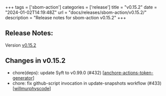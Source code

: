 +++
tags = ['sbom-action']
categories = ['release']
title = "v0.15.2"
date = "2024-01-02T14:19:48Z"
url = "docs/releases/sbom-action/v0.15.2/"
description = "Release notes for sbom-action v0.15.2"
+++

## Release Notes:
Version [v0.15.2](https://github.com/anchore/sbom-action/releases/tag/v0.15.2)

## Changes in v0.15.2

- chore(deps): update Syft to v0.99.0 (#432) [[anchore-actions-token-generator](https://github.com/anchore-actions-token-generator)]
- chore: fix github-script invocation in update-snapshots workflow (#433) [[willmurphyscode](https://github.com/willmurphyscode)]
